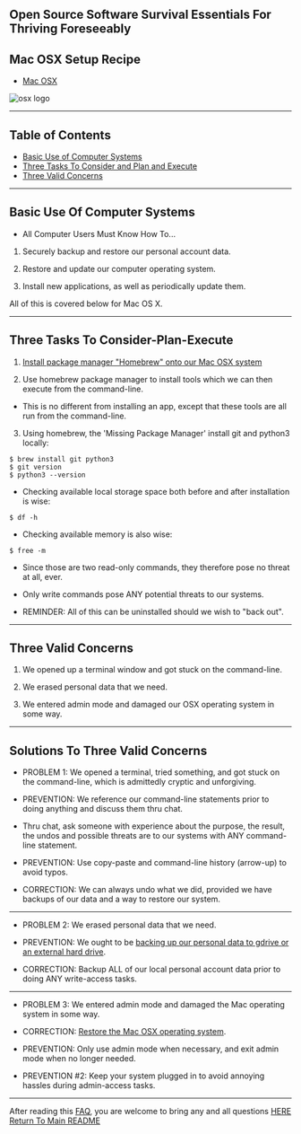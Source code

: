 ## Open Source Software Survival Essentials For Thriving Foreseeably

## Mac OSX Setup Recipe

- [Mac OSX](https://www.apple.com/macos/high-sierra/)

![osx logo](../images/mac-osx-logo.jpg)

---

## Table of Contents

- [Basic Use of Computer Systems](#basic-use-of-computer-systems)
- [Three Tasks To Consider and Plan and Execute](#three-tasks-to-consider-plan-execute)
- [Three Valid Concerns](#three-valid-concerns)

---

##  Basic Use Of Computer Systems

- All Computer Users Must Know How To...

1. Securely backup and restore our personal account data.

2. Restore and update our computer operating system.

3. Install new applications, as well as periodically update them.

All of this is covered below for Mac OS X.

---

## Three Tasks To Consider-Plan-Execute

1. [Install package manager "Homebrew" onto our Mac OSX system](http://brew.sh)

2. Use homebrew package manager to install tools which we can then execute from the command-line.

- This is no different from installing an app, except that these tools are all run from the command-line.

3. Using homebrew, the 'Missing Package Manager' install git and python3 locally:
```
$ brew install git python3
$ git version
$ python3 --version
```

- Checking available local storage space both before and after installation is wise:
```
$ df -h
```

- Checking available memory is also wise:
```
$ free -m
```

* Since those are two read-only commands, they therefore pose no threat at all, ever.

* Only write commands pose ANY potential threats to our systems.

- REMINDER: All of this can be uninstalled should we wish to "back out".

---

## Three Valid Concerns

1. We opened up a terminal window and got stuck on the command-line.

2. We erased personal data that we need.

3. We entered admin mode and damaged our OSX operating system in some way.

---
## Solutions To Three Valid Concerns

- PROBLEM 1: We opened a terminal, tried something, and got stuck on the command-line, which is admittedly cryptic and unforgiving.

- PREVENTION: We reference our command-line statements prior to doing anything and discuss them thru chat.

- Thru chat, ask someone with experience about the purpose, the result, the undos and possible threats are to our systems with ANY command-line statement.

- PREVENTION: Use copy-paste and command-line history (arrow-up) to avoid typos.

- CORRECTION: We can always undo what we did, provided we have backups of our data and a way to restore our system.

---

- PROBLEM 2: We erased personal data that we need.

- PREVENTION: We ought to be [backing up our personal data to gdrive or an external hard drive]().

- CORRECTION: Backup ALL of our local personal account data prior to doing ANY write-access tasks.

---

- PROBLEM 3: We entered admin mode and damaged the Mac operating system in some way.

- CORRECTION:  [Restore the Mac OSX operating system](https://www.imore.com/how-use-mac-recovery-system-restore-mavericks).  

- PREVENTION:  Only use admin mode when necessary, and exit admin mode when no longer needed. 

- PREVENTION #2:  Keep your system plugged in to avoid annoying hassles during admin-access tasks.

---

After reading this [FAQ](pages/faq.md), you are welcome to bring any and all questions [HERE](https://www.facebook.com/groups/BigDataProcessing)  
[Return To Main README](../README.md)